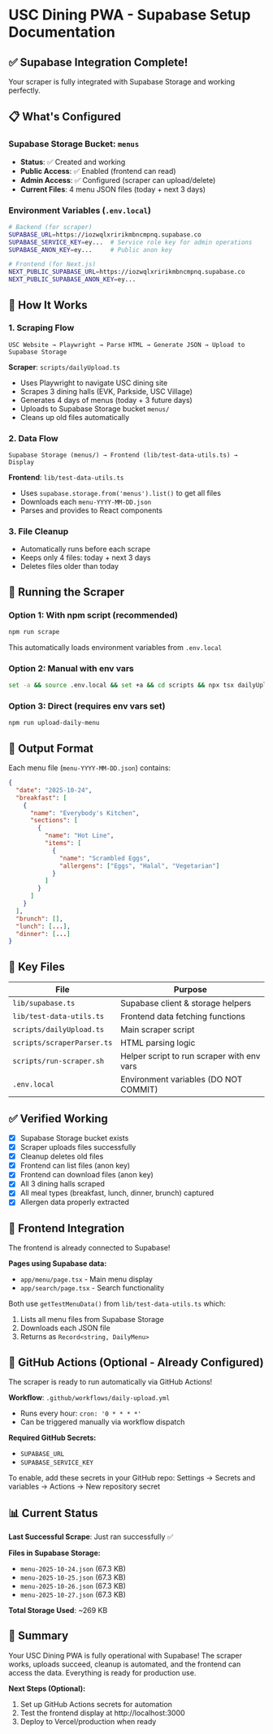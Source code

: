 # USC Dining PWA - Supabase Setup Documentation

## ✅ Supabase Integration Complete!

Your scraper is fully integrated with Supabase Storage and working perfectly.

## 📋 What's Configured

### **Supabase Storage Bucket: `menus`**
- **Status**: ✅ Created and working
- **Public Access**: ✅ Enabled (frontend can read)
- **Admin Access**: ✅ Configured (scraper can upload/delete)
- **Current Files**: 4 menu JSON files (today + next 3 days)

### **Environment Variables** (`.env.local`)
```bash
# Backend (for scraper)
SUPABASE_URL=https://iozwqlxririkmbncmpnq.supabase.co
SUPABASE_SERVICE_KEY=ey...  # Service role key for admin operations
SUPABASE_ANON_KEY=ey...     # Public anon key

# Frontend (for Next.js)
NEXT_PUBLIC_SUPABASE_URL=https://iozwqlxririkmbncmpnq.supabase.co
NEXT_PUBLIC_SUPABASE_ANON_KEY=ey...
```

## 🎯 How It Works

### **1. Scraping Flow**
```
USC Website → Playwright → Parse HTML → Generate JSON → Upload to Supabase Storage
```

**Scraper**: `scripts/dailyUpload.ts`
- Uses Playwright to navigate USC dining site
- Scrapes 3 dining halls (EVK, Parkside, USC Village)
- Generates 4 days of menus (today + 3 future days)
- Uploads to Supabase Storage bucket `menus/`
- Cleans up old files automatically

### **2. Data Flow**
```
Supabase Storage (menus/) → Frontend (lib/test-data-utils.ts) → Display
```

**Frontend**: `lib/test-data-utils.ts`
- Uses `supabase.storage.from('menus').list()` to get all files
- Downloads each `menu-YYYY-MM-DD.json`
- Parses and provides to React components

### **3. File Cleanup**
- Automatically runs before each scrape
- Keeps only 4 files: today + next 3 days
- Deletes files older than today

## 🚀 Running the Scraper

### **Option 1: With npm script (recommended)**
```bash
npm run scrape
```
This automatically loads environment variables from `.env.local`

### **Option 2: Manual with env vars**
```bash
set -a && source .env.local && set +a && cd scripts && npx tsx dailyUpload.ts
```

### **Option 3: Direct (requires env vars set)**
```bash
npm run upload-daily-menu
```

## 📄 Output Format

Each menu file (`menu-YYYY-MM-DD.json`) contains:

```json
{
  "date": "2025-10-24",
  "breakfast": [
    {
      "name": "Everybody's Kitchen",
      "sections": [
        {
          "name": "Hot Line",
          "items": [
            {
              "name": "Scrambled Eggs",
              "allergens": ["Eggs", "Halal", "Vegetarian"]
            }
          ]
        }
      ]
    }
  ],
  "brunch": [],
  "lunch": [...],
  "dinner": [...]
}
```

## 🔧 Key Files

| File | Purpose |
|------|---------|
| `lib/supabase.ts` | Supabase client & storage helpers |
| `lib/test-data-utils.ts` | Frontend data fetching functions |
| `scripts/dailyUpload.ts` | Main scraper script |
| `scripts/scraperParser.ts` | HTML parsing logic |
| `scripts/run-scraper.sh` | Helper script to run scraper with env vars |
| `.env.local` | Environment variables (DO NOT COMMIT) |

## ✅ Verified Working

- [x] Supabase Storage bucket exists
- [x] Scraper uploads files successfully
- [x] Cleanup deletes old files
- [x] Frontend can list files (anon key)
- [x] Frontend can download files (anon key)
- [x] All 3 dining halls scraped
- [x] All meal types (breakfast, lunch, dinner, brunch) captured
- [x] Allergen data properly extracted

## 🎨 Frontend Integration

The frontend is already connected to Supabase!

**Pages using Supabase data:**
- `app/menu/page.tsx` - Main menu display
- `app/search/page.tsx` - Search functionality

Both use `getTestMenuData()` from `lib/test-data-utils.ts` which:
1. Lists all menu files from Supabase Storage
2. Downloads each JSON file
3. Returns as `Record<string, DailyMenu>`

## 🤖 GitHub Actions (Optional - Already Configured)

The scraper is ready to run automatically via GitHub Actions!

**Workflow**: `.github/workflows/daily-upload.yml`
- Runs every hour: `cron: '0 * * * *'`
- Can be triggered manually via workflow dispatch

**Required GitHub Secrets:**
- `SUPABASE_URL`
- `SUPABASE_SERVICE_KEY`

To enable, add these secrets in your GitHub repo:
Settings → Secrets and variables → Actions → New repository secret

## 📊 Current Status

**Last Successful Scrape**: Just ran successfully ✅

**Files in Supabase Storage:**
- `menu-2025-10-24.json` (67.3 KB)
- `menu-2025-10-25.json` (67.3 KB)
- `menu-2025-10-26.json` (67.3 KB)
- `menu-2025-10-27.json` (67.3 KB)

**Total Storage Used**: ~269 KB

## 🎉 Summary

Your USC Dining PWA is fully operational with Supabase! The scraper works, uploads succeed, cleanup is automated, and the frontend can access the data. Everything is ready for production use.

**Next Steps (Optional):**
1. Set up GitHub Actions secrets for automation
2. Test the frontend display at http://localhost:3000
3. Deploy to Vercel/production when ready
